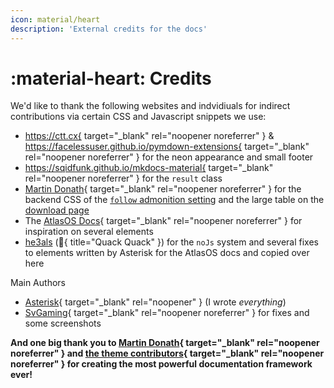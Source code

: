```yaml
---
icon: material/heart
description: 'External credits for the docs'
---
```


# :material-heart: Credits

We'd like to thank the following websites and indvidiuals for indirect contributions via certain CSS and Javascript snippets we use:

- https://ctt.cx{ target="_blank" rel="noopener noreferrer" } & https://facelessuser.github.io/pymdown-extensions{ target="_blank" rel="noopener noreferrer" } for the neon appearance and small footer
- https://sqidfunk.github.io/mkdocs-material{ target="_blank" rel="noopener noreferrer" } for the `result` class
- [Martin Donath](https://github.com/squidfunk){ target="_blank" rel="noopener noreferrer" } for the backend CSS of the [`follow` admonition setting](contributing.md#admonitions-admonition) and the large table on the [download page](download/README.md)
- The [AtlasOS Docs](https://docs.atlasos.net){ target="_blank" rel="noopener noreferrer" } for inspiration on several elements
- [he3als](https://he3als.xyz) (:duck:{ title="Quack Quack" }) for the `noJs` system and several fixes to elements written by Asterisk for the AtlasOS docs and copied over here

Main Authors

- [Asterisk](https://asterisk.lol){ target="_blank" rel="noopener" } (I wrote *everything*)
- [SvGaming](https://git.blendos.co/svgaming){ target="_blank" rel="noopener noreferrer" } for fixes and some screenshots


**And one big thank you to [Martin Donath](https://github.com/squidfunk){ target="_blank" rel="noopener noreferrer" } and [the theme contributors](https://github.com/squidfunk/mkdocs-material/graphs/contributors){ target="_blank" rel="noopener noreferrer" } for creating the most powerful documentation framework ever!**